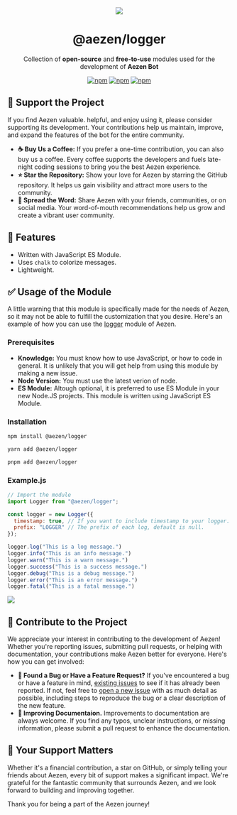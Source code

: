<div align="center">
  <img src="https://cdn.discordapp.com/attachments/1183338541690933288/1222454458844319826/1710933761137.png?ex=6616466f&is=6603d16f&hm=7e84df9a40d246a27db2b4d5970e4f199e879404e7c986815c6cf62533a973da&" />

  # @aezen/logger
  Collection of **open-source** and **free-to-use** modules used for the development of **Aezen Bot**

  [![npm](https://img.shields.io/npm/v/@aezen/localization?color=crimson&logo=npm&style=flat-square&label=@aezen/localization)](https://www.npmjs.com/package/@aezen/localization)
  [![npm](https://img.shields.io/npm/v/@aezen/duration?color=crimson&logo=npm&style=flat-square&label=@aezen/duration)](https://www.npmjs.com/package/@aezen/duration)
  [![npm](https://img.shields.io/npm/v/@aezen/logger?color=crimson&logo=npm&style=flat-square&label=@aezen/logger)](https://www.npmjs.com/package/@aezen/logger)
</div>

## 🩵 Support the Project
If you find Aezen valuable. helpful, and enjoy using it, please consider supporting its development. Your contributions help us maintain, improve, and expand the features of the bot for the entire community.

- **☕ Buy Us a Coffee:** If you prefer a one-time contribution, you can also buy us a coffee. Every coffee supports the developers and fuels late-night coding sessions to bring you the best Aezen experience.
- **⭐ Star the Repository:** Show your love for Aezen by starring the GitHub repository. It helps us gain visibility and attract more users to the community.
- **🌊 Spread the Word:** Share Aezen with your friends, communities, or on social media. Your word-of-mouth recommendations help us grow and create a vibrant user community.

## 📍 Features
- Written with JavaScript ES Module.
- Uses `chalk` to colorize messages.
- Lightweight.

## ✅ Usage of the Module
A little warning that this module is specifically made for the needs of Aezen, so it may not be able to fulfill the customization that you desire. Here's an example of how you can use the [logger](https://www.npmjs.com/package/@aezen/logger) module of Aezen.

### Prerequisites
- **Knowledge:** You must know how to use JavaScript, or how to code in general. It is unlikely that you will get help from using this module by making a new issue.
- **Node Version:** You must use the latest verion of node.
- **ES Module:** Altough optional, it is preferred to use ES Module in your new Node.JS projects. This module is written using JavaScript ES Module.

### Installation
```bash
npm install @aezen/logger
```
```bash
yarn add @aezen/logger
```
```bash
pnpm add @aezen/logger
```

### Example.js
```js
// Import the module
import Logger from "@aezen/logger";

const logger = new Logger({
  timestamp: true, // If you want to include timestamp to your logger.
  prefix: "LOGGER" // The prefix of each log, default is null.
});

logger.log("This is a log message.")
logger.info("This is an info message.")
logger.warn("This is a warn message.")
logger.success("This is a success message.")
logger.debug("This is a debug message.")
logger.error("This is an error message.")
logger.fatal("This is a fatal message.")
```
<img src="https://raw.githubusercontent.com/AezenBot/packages/main/packages/utilities/logger/.github/logger.PNG" />

## 🤝 Contribute to the Project
We appreciate your interest in contributing to the development of Aezen! Whether you're reporting issues, submitting pull requests, or helping with documentation, your contributions make Aezen better for everyone. Here's how you can get involved:
- **🐛 Found a Bug or Have a Feature Request?** If you've encountered a bug or have a feature in mind, [existing issues](https://github.com/AezenBot/packages/issues) to see if it has already been reported. If not, feel free to [open a new issue](https://github.com/AezenBot/packages/issues/new) with as much detail as possible, including steps to reproduce the bug or a clear description of the new feature.
- **💯 Improving Documentaion.** Improvements to documentation are always welcome. If you find any typos, unclear instructions, or missing information, please submit a pull request to enhance the documentation.

## 🦊 Your Support Matters
Whether it's a financial contribution, a star on GitHub, or simply telling your friends about Aezen, every bit of support makes a significant impact. We're grateful for the fantastic community that surrounds Aezen, and we look forward to building and improving together.

Thank you for being a part of the Aezen journey!
